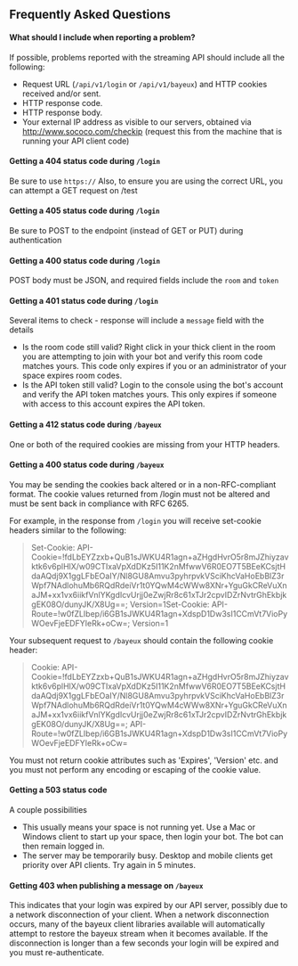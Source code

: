 ﻿Frequently Asked Questions
---

#### What should I include when reporting a problem?
If possible, problems reported with the streaming API should include all the following:

* Request URL (`/api/v1/login` or `/api/v1/bayeux`) and HTTP cookies received and/or sent.
* HTTP response code.
* HTTP response body.
* Your external IP address as visible to our servers, obtained via http://www.sococo.com/checkip (request this from the machine that is running your API client code)

#### Getting a 404 status code during `/login`  
Be sure to use `https://`  Also, to ensure you are using the correct URL, you can attempt a GET request on /test  
    
#### Getting a 405 status code during `/login`  
Be sure to POST to the endpoint (instead of GET or PUT) during authentication  
    
#### Getting a 400 status code during `/login`  
POST body must be JSON, and required fields include the `room` and `token`  
    
#### Getting a 401 status code during `/login`  
Several items to check - response will include a `message` field with the details
  
* Is the room code still valid?  Right click in your thick client in the room you are attempting to join with your bot and verify this room code matches yours.  This code only expires if you or an administrator of your space expires room codes.  
* Is the API token still valid?  Login to the console using the bot's account and verify the API token matches yours.  This only expires if someone with access to this account expires the API token.  
    
#### Getting a 412 status code during `/bayeux`  
One or both of the required cookies are missing from your HTTP headers.  
    
#### Getting a 400 status code during `/bayeux`  
You may be sending the cookies back altered or in a non-RFC-compliant format.  The cookie values returned from /login must not be altered and must be sent back in compliance with RFC 6265.  
  	
For example, in the response from `/login` you will receive set-cookie headers similar to the following:  

> Set-Cookie: API-Cookie=!fdLbEYZzxb+QuB1sJWKU4R1agn+aZHgdHvrO5r8mJZhiyzavktk6v6plHlX/w09CTIxaVpXdDKz5I11K2nMfwwV6R0EO7T5BEeKCsjtHdaAQdj9X1ggLFbEOaIY/Nl8GU8Amvu3pyhrpvkVSciKhcVaHoEbBlZ3rWpf7NAdlohuMb6RQdRdeiVr1t0YQwM4cWWw8XNr+YguGkCReVuXnaJM+xx1vx6iikfVnlYKgdIcvUrjj0eZwjRr8c61xTJr2cpvIDZrNvtrGhEkbjkgEK08O/dunyJK/X8Ug==; Version=1Set-Cookie: API-Route=!w0fZLIbep/i6GB1sJWKU4R1agn+XdspD1Dw3sI1CCmVt7VioPyWOevFjeEDFYIeRk+oCw=; Version=1
  
Your subsequent request to `/bayeux` should contain the following cookie header:  
> Cookie: API-Cookie=!fdLbEYZzxb+QuB1sJWKU4R1agn+aZHgdHvrO5r8mJZhiyzavktk6v6plHlX/w09CTIxaVpXdDKz5I11K2nMfwwV6R0EO7T5BEeKCsjtHdaAQdj9X1ggLFbEOaIY/Nl8GU8Amvu3pyhrpvkVSciKhcVaHoEbBlZ3rWpf7NAdlohuMb6RQdRdeiVr1t0YQwM4cWWw8XNr+YguGkCReVuXnaJM+xx1vx6iikfVnlYKgdIcvUrjj0eZwjRr8c61xTJr2cpvIDZrNvtrGhEkbjkgEK08O/dunyJK/X8Ug==; API-Route=!w0fZLIbep/i6GB1sJWKU4R1agn+XdspD1Dw3sI1CCmVt7VioPyWOevFjeEDFYIeRk+oCw=
  
You must not return cookie attributes such as 'Expires', 'Version' etc. and you must not perform any encoding or escaping of the cookie value.    
    	
#### Getting a 503 status code    
A couple possibilities
      
* This usually means your space is not running yet.  Use a Mac or Windows client to start up your space, then login your bot.  The bot can then remain logged in.    
* The server may be temporarily busy.  Desktop and mobile clients get priority over API clients.  Try again in 5 minutes.    
    
#### Getting 403 when publishing a message on `/bayeux`  
This indicates that your login was expired by our API server, possibly due to a network disconnection of your client. When a network disconnection occurs, many of the bayeux client libraries available will automatically attempt to restore the bayeux stream when it becomes available.  If the disconnection is longer than a few seconds your login will be expired and you must re-authenticate.       

